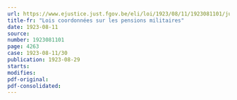 ```yaml
---
url: https://www.ejustice.just.fgov.be/eli/loi/1923/08/11/1923081101/justel
title-fr: "Lois coordonnées sur les pensions militaires"
date: 1923-08-11
source:
number: 1923081101
page: 4263
case: 1923-08-11/30
publication: 1923-08-29
starts:
modifies:
pdf-original:
pdf-consolidated:
---
```


